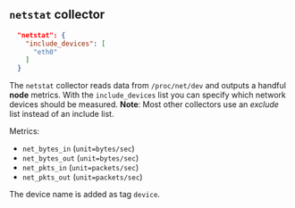 
## `netstat` collector

```json
  "netstat": {
    "include_devices": [
      "eth0"
    ]
  }
```

The `netstat` collector reads data from `/proc/net/dev` and outputs a handful **node** metrics. With the `include_devices` list you can specify which network devices should be measured. **Note**: Most other collectors use an _exclude_ list instead of an include list.

Metrics:
* `net_bytes_in` (`unit=bytes/sec`)
* `net_bytes_out` (`unit=bytes/sec`)
* `net_pkts_in` (`unit=packets/sec`)
* `net_pkts_out` (`unit=packets/sec`)

The device name is added as tag `device`.

